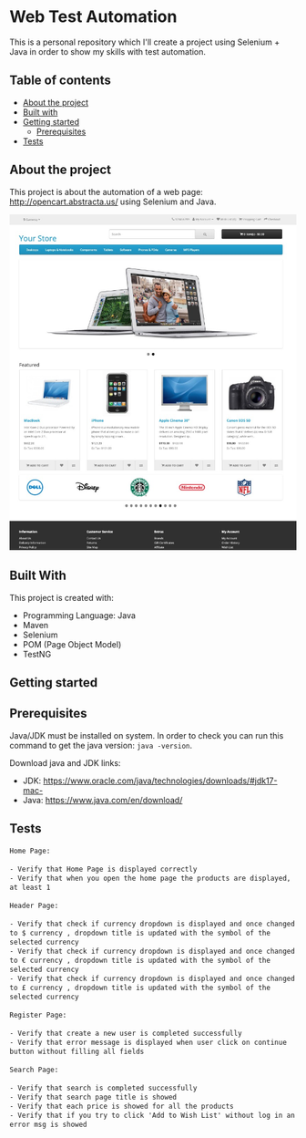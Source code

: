 # Web Test Automation

This is a personal repository which I'll create a project using Selenium + Java in order to show my skills with test automation.

## Table of contents

- [About the project](#about-the-project)
- [Built with](#built-with)
- [Getting started](#getting-started)
  - [Prerequisites](#prerequisites)
- [Tests](#tests)

## About the project

This project is about the automation of a web page: http://opencart.abstracta.us/ using Selenium and Java.

![Web Site](/src/images/website.jpeg)

## Built With

This project is created with:

- Programming Language: Java
- Maven
- Selenium
- POM (Page Object Model)
- TestNG

## Getting started

## Prerequisites

Java/JDK must be installed on system. In order to check you can run this command to get the java version: `java -version`.

Download java and JDK links:

- JDK: https://www.oracle.com/java/technologies/downloads/#jdk17-mac-
- Java: https://www.java.com/en/download/

## Tests

```
Home Page:

- Verify that Home Page is displayed correctly
- Verify that when you open the home page the products are displayed, at least 1

Header Page:

- Verify that check if currency dropdown is displayed and once changed to $ currency , dropdown title is updated with the symbol of the selected currency
- Verify that check if currency dropdown is displayed and once changed to € currency , dropdown title is updated with the symbol of the selected currency
- Verify that check if currency dropdown is displayed and once changed to £ currency , dropdown title is updated with the symbol of the selected currency

Register Page:

- Verify that create a new user is completed successfully
- Verify that error message is displayed when user click on continue button without filling all fields

Search Page:

- Verify that search is completed successfully
- Verify that search page title is showed
- Verify that each price is showed for all the products
- Verify that if you try to click 'Add to Wish List' without log in an error msg is showed

```
